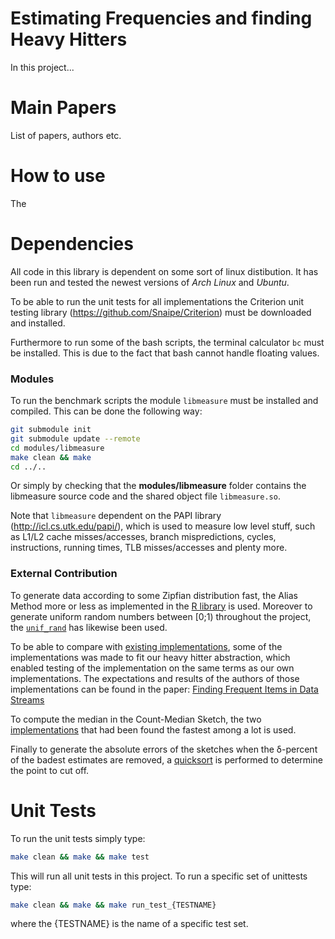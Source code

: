 # Estimating Frequencies and finding Heavy Hitters
In this project...

# Main Papers
List of papers, authors etc.

# How to use
The

# Dependencies
All code in this library is dependent on some sort of linux distibution. It has been run and tested the
newest versions of *Arch Linux* and *Ubuntu*.

To be able to run the unit tests for all implementations the Criterion unit
testing library (https://github.com/Snaipe/Criterion) must be downloaded and installed.

Furthermore to run some of the bash scripts, the terminal calculator `bc` must
be installed. This is due to the fact that bash cannot handle floating values.

### Modules
To run the benchmark scripts the module `libmeasure` must be installed and
compiled. This can be done the following way:

```bash
git submodule init
git submodule update --remote
cd modules/libmeasure
make clean && make
cd ../..
```

Or simply by checking that the __modules/libmeasure__ folder contains the libmeasure source code and the shared object file `libmeasure.so`.

Note that `libmeasure` dependent on the PAPI library (http://icl.cs.utk.edu/papi/), which is used to measure low level stuff, such as L1/L2 cache misses/accesses, branch mispredictions, cycles, instructions, running times, TLB misses/accesses and plenty more.

### External Contribution
To generate data according to some Zipfian distribution fast, the Alias Method more or less as implemented in the [R library](https://github.com/wch/r-source/blob/e5b21d0397c607883ff25cca379687b86933d730/src/main/random.c#L340) is used. Moreover to generate uniform random numbers between [0;1) throughout the project, the [`unif_rand`](https://github.com/wch/r-source/blob/e5b21d0397c607883ff25cca379687b86933d730/src/main/RNG.c#L118) has likewise been used.

To be able to compare with [existing implementations](http://hadjieleftheriou.com/frequent-items/index.html), some of the implementations was made to fit our heavy hitter abstraction, which enabled testing of the implementation on the same terms as our own implementations. The expectations and results of the authors of those implementations can be found in the paper: [Finding Frequent Items in Data Streams](http://dl.acm.org/citation.cfm?id=1454225)

To compute the median in the Count-Median Sketch, the two [implementations](http://ndevilla.free.fr/median/median/index.html) that had been found the fastest among a lot is used. 

Finally to generate the absolute errors of the sketches when the &delta;-percent of the badest estimates are removed, a [quicksort](http://www.cs.princeton.edu/~rs/Algs3.c1-4/code.txt) is performed to determine the point to cut off.

# Unit Tests
To run the unit tests simply type:
```bash
make clean && make && make test
```
This will run all unit tests in this project. To run a specific set of unittests type:
```bash
make clean && make && make run_test_{TESTNAME}
```
where the {TESTNAME} is the name of a specific test set.
